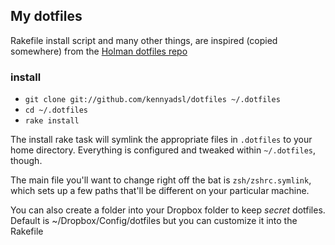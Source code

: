 ## My dotfiles

Rakefile install script and many other things, are inspired (copied somewhere) from the [Holman dotfiles repo](https://github.com/holman/dotfiles)

### install

- `git clone git://github.com/kennyadsl/dotfiles ~/.dotfiles`
- `cd ~/.dotfiles`
- `rake install`

The install rake task will symlink the appropriate files in `.dotfiles` to your
home directory. Everything is configured and tweaked within `~/.dotfiles`,
though.

The main file you'll want to change right off the bat is `zsh/zshrc.symlink`,
which sets up a few paths that'll be different on your particular machine.

You can also create a folder into your Dropbox folder to keep *secret* dotfiles.
Default is ~/Dropbox/Config/dotfiles but you can customize it into the Rakefile

